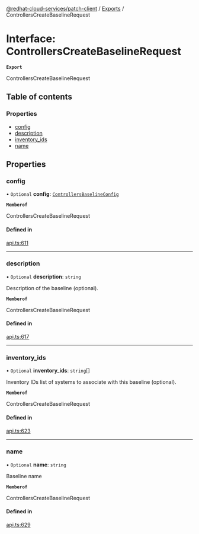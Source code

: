 [@redhat-cloud-services/patch-client](../README.md) / [Exports](../modules.md) / ControllersCreateBaselineRequest

# Interface: ControllersCreateBaselineRequest

**`Export`**

ControllersCreateBaselineRequest

## Table of contents

### Properties

- [config](ControllersCreateBaselineRequest.md#config)
- [description](ControllersCreateBaselineRequest.md#description)
- [inventory\_ids](ControllersCreateBaselineRequest.md#inventory_ids)
- [name](ControllersCreateBaselineRequest.md#name)

## Properties

### config

• `Optional` **config**: [`ControllersBaselineConfig`](ControllersBaselineConfig.md)

**`Memberof`**

ControllersCreateBaselineRequest

#### Defined in

[api.ts:611](https://github.com/RedHatInsights/javascript-clients/blob/main/packages/patch/api.ts#L611)

___

### description

• `Optional` **description**: `string`

Description of the baseline (optional).

**`Memberof`**

ControllersCreateBaselineRequest

#### Defined in

[api.ts:617](https://github.com/RedHatInsights/javascript-clients/blob/main/packages/patch/api.ts#L617)

___

### inventory\_ids

• `Optional` **inventory\_ids**: `string`[]

Inventory IDs list of systems to associate with this baseline (optional).

**`Memberof`**

ControllersCreateBaselineRequest

#### Defined in

[api.ts:623](https://github.com/RedHatInsights/javascript-clients/blob/main/packages/patch/api.ts#L623)

___

### name

• `Optional` **name**: `string`

Baseline name

**`Memberof`**

ControllersCreateBaselineRequest

#### Defined in

[api.ts:629](https://github.com/RedHatInsights/javascript-clients/blob/main/packages/patch/api.ts#L629)

